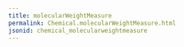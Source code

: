```yaml
---
title: molecularWeightMeasure
permalink: Chemical.molecularWeightMeasure.html
jsonid: chemical_molecularweightmeasure
---
```

